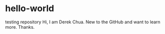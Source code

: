 # hello-world
testing repository
Hi, I am Derek Chua. New to the GitHub and want to learn more. Thanks.

